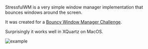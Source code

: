 StressfulWM is a very simple window manager implementation that bounces
windows around the screen.

It was created for a 
[Bouncy Window Manager
Challenge](https://jvns.ca/blog/2019/11/25/challenge--make-a-bouncy-window-manager/).

Surprisingly it works well in XQuartz on MacOS.

![example](/gif/example.gif)

